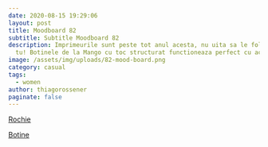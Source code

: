 ```yaml
---
date: 2020-08-15 19:29:06
layout: post
title: Moodboard 82
subtitle: Subtitle Moodboard 82
description: Imprimeurile sunt peste tot anul acesta, nu uita sa le folosesti si
  tu! Botinele de la Mango cu toc structurat functioneaza perfect cu acest look.
image: /assets/img/uploads/82-mood-board.png
category: casual
tags:
  - women
author: thiagorossener
paginate: false
---
```

[Rochie](http://bit.do/fHxqj)

[Botine](http://bit.do/fHxqn)